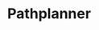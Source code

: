 ---
title: Pathplanner
description: A JavaFX Frontend for mapping motion profiles
repository: https://github.com/Endoman123/pathplanner
---